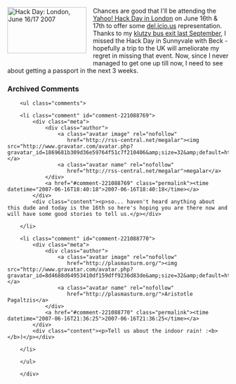 <p><!-- Hack Day button 180px wide by 105px tall --><a href="http://www.hackday.org" style="border: none; padding: 0px 15px 15px 0; margin: 0px; float: left"><img src="http://l.yimg.com/us.yimg.com/i/us/ydn/hackday/hack_day_pattern_eleven.gif" alt="Hack Day: London, June 16/17 2007" width="180" height="105" style="border: none; margin: 0; padding: 0;"></a><!-- Hack Day button ends --></p>
<p>Chances are good that I'll be attending the <a href="http://hackday.org/">Yahoo! Hack Day in London</a> on June 16th & 17th to offer some <a href="http://del.icio.us">del.icio.us</a> representation.  Thanks to my <a href="http://decafbad.com/blog/2006/09/18/just-call-me-crash">klutzy bus exit last September</a>, I missed the Hack Day in Sunnyvale with Beck - hopefully a trip to the UK will ameliorate my regret in missing that event.  Now, since I never managed to get one up till now, I need to see about getting a passport in the next 3 weeks.</p>

<div id="comments" class="comments archived-comments">
            <h3>Archived Comments</h3>
            
        <ul class="comments">
            
        <li class="comment" id="comment-221088769">
            <div class="meta">
                <div class="author">
                    <a class="avatar image" rel="nofollow" 
                       href="http://rss-central.net/megalar"><img src="http://www.gravatar.com/avatar.php?gravatar_id=1869681b309d36e59764f51c7f210406&amp;size=32&amp;default=http://mediacdn.disqus.com/1320279820/images/noavatar32.png"/></a>
                    <a class="avatar name" rel="nofollow" 
                       href="http://rss-central.net/megalar">megalar</a>
                </div>
                <a href="#comment-221088769" class="permalink"><time datetime="2007-06-16T18:40:18">2007-06-16T18:40:18</time></a>
            </div>
            <div class="content"><p>so... haven't heard anything about this dude and today is the 16th so here's hoping you are there now and will have some good stories to tell us.</p></div>
            
        </li>
    
        <li class="comment" id="comment-221088770">
            <div class="meta">
                <div class="author">
                    <a class="avatar image" rel="nofollow" 
                       href="http://plasmasturm.org/"><img src="http://www.gravatar.com/avatar.php?gravatar_id=8d4688d64953410df159dff9236d83de&amp;size=32&amp;default=http://mediacdn.disqus.com/1320279820/images/noavatar32.png"/></a>
                    <a class="avatar name" rel="nofollow" 
                       href="http://plasmasturm.org/">Aristotle Pagaltzis</a>
                </div>
                <a href="#comment-221088770" class="permalink"><time datetime="2007-06-16T21:36:25">2007-06-16T21:36:25</time></a>
            </div>
            <div class="content"><p>Tell us about the indoor rain! :<b></b>)</p></div>
            
        </li>
    
        </ul>
    
        </div>
    
